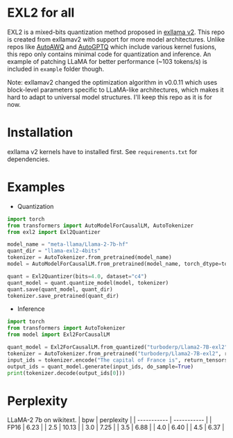 # EXL2 for all

EXL2 is a mixed-bits quantization method proposed in [exllama v2](https://github.com/turboderp/exllamav2). This repo is created from exllamav2 with support for more model architectures.
Unlike repos like [AutoAWQ](https://github.com/casper-hansen/AutoAWQ) and [AutoGPTQ](https://github.com/PanQiWei/AutoGPTQ) which include various kernel fusions, this repo only contains minimal code for quantization and inference. An example of patching LLaMA for better performance (~103 tokens/s) is included in `example` folder though.

Note: exllamav2 changed the optimization algorithm in v0.0.11 which uses block-level parameters specific to LLaMA-like architectures, which makes it hard to adapt to universal model structures. I'll keep this repo as it is for now.

# Installation

exllama v2 kernels have to installed first. See `requirements.txt` for dependencies.

# Examples

* Quantization

```python
import torch
from transformers import AutoModelForCausalLM, AutoTokenizer
from exl2 import Exl2Quantizer

model_name = "meta-llama/Llama-2-7b-hf"
quant_dir = "llama-exl2-4bits"
tokenizer = AutoTokenizer.from_pretrained(model_name)
model = AutoModelForCausalLM.from_pretrained(model_name, torch_dtype=torch.float16)

quant = Exl2Quantizer(bits=4.0, dataset="c4")
quant_model = quant.quantize_model(model, tokenizer)
quant.save(quant_model, quant_dir)
tokenizer.save_pretrained(quant_dir)
```

* Inference

```python
import torch
from transformers import AutoTokenizer
from model import Exl2ForCausalLM

quant_model = Exl2ForCausalLM.from_quantized("turboderp/Llama2-7B-exl2", revision="2.5bpw")
tokenizer = AutoTokenizer.from_pretrained("turboderp/Llama2-7B-exl2", revision="2.5bpw")
input_ids = tokenizer.encode("The capital of France is", return_tensors="pt").cuda()
output_ids = quant_model.generate(input_ids, do_sample=True)
print(tokenizer.decode(output_ids[0]))
```

# Perplexity
LLaMA-2 7b on wikitext.
| bpw | perplexity |
| ----------- | ----------- |
| FP16 | 6.23 |
| 2.5 | 10.13 |
| 3.0 | 7.25 |
| 3.5 | 6.88 |
| 4.0 | 6.40 |
| 4.5 | 6.37 |